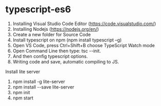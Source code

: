 # typescript-es6
1. Installing Visual Studio Code Editor (https://code.visualstudio.com/)
2. Installing Nodejs (https://nodejs.org/en/)
3. Create a new folder for Source Code
4. Install typescript on npm (npm install typescript –g)
5. Open VS Code, press Ctrl+Shift+B choose TypeScript Watch mode
6. Open Command Line then type: tsc --init.
7. And then config typescript options.
8. Writing code and save, automatic compiling to JS.

Install lite server 
1. npm install -g lite-server 
2. npm install --save lite-server 
3. npm init 
4. npm start 
